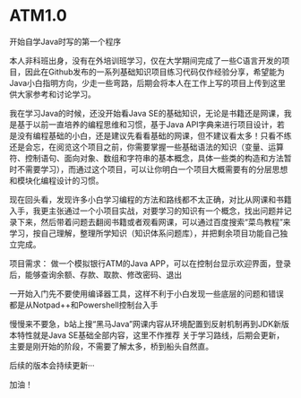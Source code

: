 # ATM1.0
开始自学Java时写的第一个程序

本人非科班出身，没有在外培训班学习，仅在大学期间完成了一些C语言开发的项目，因此在Github发布的一系列基础知识项目练习代码仅作经验分享，希望能为Java小白指明方向，少走一些弯路，后期会将本人在工作上写的项目上传到这里供大家参考和讨论学习。

我在学习Java的时候，还没开始看Java SE的基础知识，无论是书籍还是网课，我是基于以前一直培养的编程思维和习惯，基于Java API字典来进行项目设计，若是没有编程基础的小白，还是建议先看看基础的网课，但不建议看太多！只看不练还是会忘，在阅览这个项目之前，你需要掌握一些基础语法的知识（变量、运算符、控制语句、面向对象、数组和字符串的基本概念，具体一些类的构造和方法暂时不需要学习），而通过这个项目，可以让你明白一个项目大概需要有的分层思想和模块化编程设计的习惯。

现在回头看，发现许多小白学习编程的方法和路线都不太正确，对比从网课和书籍入手，我更主张通过一个小项目实战，对要学习的知识有一个概念，找出问题并记录下来，然后带着问题去翻阅书籍或者观看网课，可以通过百度搜索“菜鸟教程”来学习，按自己理解，整理所学知识（知识体系问题库），并把剩余项目功能自己独立完成。

项目需求：
做一个模拟银行ATM的Java APP，可以在控制台显示欢迎界面，登录后，能够查询余额、存款、取款、修改密码、退出

一开始入门先不要使用编译器工具，这样不利于小白发现一些底层的问题和错误
都是从Notpad++和Powershell控制台入手

慢慢来不要急，b站上搜“黑马Java”网课内容从环境配置到反射机制再到JDK新版本特性就是Java SE基础全部内容，这里不作推荐
关于学习路线，后期会更新，主要是刚开始的阶段，不需要了解太多，桥到船头自然直。

后续的版本会持续更新···

加油！
